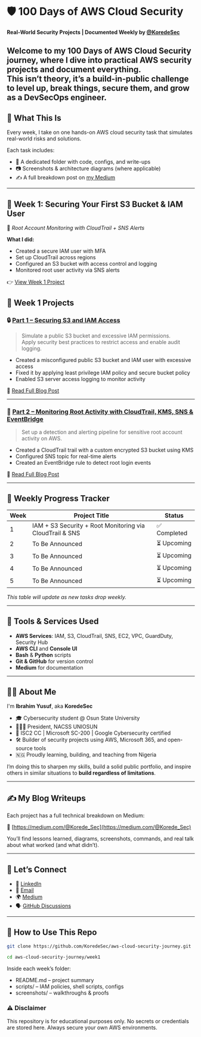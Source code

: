# 🛡️ 100 Days of AWS Cloud Security  
**Real-World Security Projects | Documented Weekly by [@KoredeSec](https://github.com/KoredeSec)**

Welcome to my 100 Days of AWS Cloud Security journey, where I dive into practical AWS security projects and document everything.  
This isn’t theory, it’s a build-in-public challenge to level up, break things, secure them, and grow as a DevSecOps engineer.
---

## 📌 What This Is

Every week, I take on one hands-on AWS cloud security task that simulates real-world risks and solutions.

Each task includes:
- 📁 A dedicated folder with code, configs, and write-ups
- 📷 Screenshots & architecture diagrams (where applicable)
- ✍️ A full breakdown post on [my Medium](https://medium.com/@Korede_Sec)

---


## 🎯 Week 1: Securing Your First S3 Bucket & IAM User  
🔐 *Root Account Monitoring with CloudTrail + SNS Alerts*

**What I did:**
- Created a secure IAM user with MFA  
- Set up CloudTrail across regions  
- Configured an S3 bucket with access control and logging  
- Monitored root user activity via SNS alerts  

👉 [View Week 1 Project](./week1)

## 🎯 Week 1 Projects

### 🔒 [Part 1 – Securing S3 and IAM Access](./week1/part1-s3-iam-hardening)
> Simulate a public S3 bucket and excessive IAM permissions.  
> Apply security best practices to restrict access and enable audit logging.

- Created a misconfigured public S3 bucket and IAM user with excessive access
- Fixed it by applying least privilege IAM policy and secure bucket policy
- Enabled S3 server access logging to monitor activity

📖 [Read Full Blog Post](https://medium.com/@Korede_Sec/week-1-securing-s3-and-iam-in-aws-simulating-and-fixing-real-world-cloud-misconfigurations-b86ec65a19d8)

---

### 📡 [Part 2 – Monitoring Root Activity with CloudTrail, KMS, SNS & EventBridge](./week1/part2-root-monitoring)
> Set up a detection and alerting pipeline for sensitive root account activity on AWS.

- Created a CloudTrail trail with a custom encrypted S3 bucket using KMS
- Configured SNS topic for real-time alerts
- Created an EventBridge rule to detect root login events

📖 [Read Full Blog Post](https://medium.com/@Korede_Sec/️week-1-part-2-monitoring-root-activity-on-aws-using-cloudtrail-kms-sns-eventbridge-043b0a2f53ad)


---

## 📅 Weekly Progress Tracker

| Week | Project Title | Status |
|------|----------------|--------|
| 1 | IAM + S3 Security + Root Monitoring via CloudTrail & SNS | ✅ Completed |
| 2 | To Be Announced | ⏳ Upcoming |
| 3 | To Be Announced | ⏳ Upcoming |
| 4 | To Be Announced | ⏳ Upcoming |
| 5 | To Be Announced | ⏳ Upcoming |

_This table will update as new tasks drop weekly._

---

## 🧰 Tools & Services Used

- **AWS Services**: IAM, S3, CloudTrail, SNS, EC2, VPC, GuardDuty, Security Hub  
- **AWS CLI** and **Console UI**  
- **Bash** & **Python** scripts  
- **Git & GitHub** for version control  
- **Medium** for documentation  

---

## 🧑‍💻 About Me

I'm **Ibrahim Yusuf**, aka **KoredeSec**   
- 🎓 Cybersecurity student @ Osun State University  
- 👨🏽‍💻 President, NACSS UNIOSUN  
- 📜 ISC2 CC | Microsoft SC-200 | Google Cybersecurity certified  
- 🛠️ Builder of security projects using AWS, Microsoft 365, and open-source tools  
- 🇳🇬 Proudly learning, building, and teaching from Nigeria

I’m doing this to sharpen my skills, build a solid public portfolio, and inspire others in similar situations to **build regardless of limitations**.

---

## ✍️ My Blog Writeups

Each project has a full technical breakdown on Medium:

📖 [https://medium.com/@Korede_Sec](https://medium.com/@Korede_Sec)

You’ll find lessons learned, diagrams, screenshots, commands, and real talk about what worked (and what didn’t).

---

## 🤝 Let’s Connect

- 💼 [LinkedIn](https://www.linkedin.com/in/ibrahim-yusuf-38a267301) 
- 📧 [Email](mailto:yusufibrahimakanji741@gmail.com)
- 🌍 [Medium](https://medium.com/@Korede_Sec)
- 🗣️ [GitHub Discussions](https://github.com/KoredeSec/aws-cloud-security-journey/discussions)

---

## 🧭 How to Use This Repo

```bash
git clone https://github.com/KoredeSec/aws-cloud-security-journey.git

cd aws-cloud-security-journey/week1

```
Inside each week’s folder:
- README.md – project summary
- scripts/ – IAM policies, shell scripts, configs
- screenshots/ – walkthroughs & proofs


### ⚠️ Disclaimer
This repository is for educational purposes only.
No secrets or credentials are stored here. Always secure your own AWS environments.


